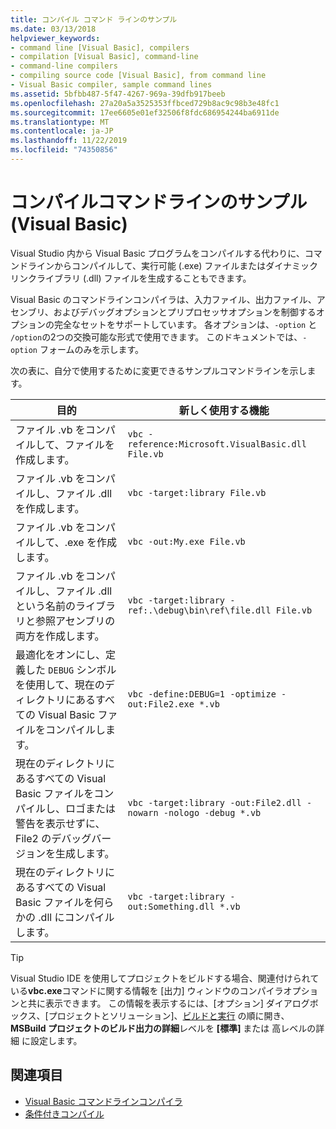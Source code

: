 ```yaml
---
title: コンパイル コマンド ラインのサンプル
ms.date: 03/13/2018
helpviewer_keywords:
- command line [Visual Basic], compilers
- compilation [Visual Basic], command-line
- command-line compilers
- compiling source code [Visual Basic], from command line
- Visual Basic compiler, sample command lines
ms.assetid: 5bfbb487-5f47-4267-969a-39dfb917beeb
ms.openlocfilehash: 27a20a5a3525353ffbced729b8ac9c98b3e48fc1
ms.sourcegitcommit: 17ee6605e01ef32506f8fdc686954244ba6911de
ms.translationtype: MT
ms.contentlocale: ja-JP
ms.lasthandoff: 11/22/2019
ms.locfileid: "74350856"
---
```

# <a name="sample-compilation-command-lines-visual-basic"></a>コンパイルコマンドラインのサンプル (Visual Basic)

Visual Studio 内から Visual Basic プログラムをコンパイルする代わりに、コマンドラインからコンパイルして、実行可能 (.exe) ファイルまたはダイナミックリンクライブラリ (.dll) ファイルを生成することもできます。

Visual Basic のコマンドラインコンパイラは、入力ファイル、出力ファイル、アセンブリ、およびデバッグオプションとプリプロセッサオプションを制御するオプションの完全なセットをサポートしています。 各オプションは、`-option` と `/option`の2つの交換可能な形式で使用できます。 このドキュメントでは、`-option` フォームのみを示します。

次の表に、自分で使用するために変更できるサンプルコマンドラインを示します。

|目的|新しく使用する機能|
|--------|---------|
|ファイル .vb をコンパイルして、ファイルを作成します。|`vbc -reference:Microsoft.VisualBasic.dll File.vb`|
|ファイル .vb をコンパイルし、ファイル .dll を作成します。|`vbc -target:library File.vb`|
|ファイル .vb をコンパイルして、.exe を作成します。|`vbc -out:My.exe File.vb`|
|ファイル .vb をコンパイルし、ファイル .dll という名前のライブラリと参照アセンブリの両方を作成します。|`vbc -target:library -ref:.\debug\bin\ref\file.dll File.vb`|
|最適化をオンにし、定義した `DEBUG` シンボルを使用して、現在のディレクトリにあるすべての Visual Basic ファイルをコンパイルします。|`vbc -define:DEBUG=1 -optimize -out:File2.exe *.vb`|
|現在のディレクトリにあるすべての Visual Basic ファイルをコンパイルし、ロゴまたは警告を表示せずに、File2 のデバッグバージョンを生成します。|`vbc -target:library -out:File2.dll -nowarn -nologo -debug *.vb`|
|現在のディレクトリにあるすべての Visual Basic ファイルを何らかの .dll にコンパイルします。|`vbc -target:library -out:Something.dll *.vb`|

> [!TIP]
> Visual Studio IDE を使用してプロジェクトをビルドする場合、関連付けられている**vbc.exe**コマンドに関する情報を [出力] ウィンドウのコンパイラオプションと共に表示できます。 この情報を表示するには、[オプション] ダイアログボックス、[プロジェクトとソリューション]、[ビルドと実行](/visualstudio/ide/reference/options-dialog-box-projects-and-solutions-build-and-run) の順に開き、 **MSBuild プロジェクトのビルド出力の詳細**レベルを **[標準]** または 高レベルの詳細 に設定します。

## <a name="see-also"></a>関連項目

- [Visual Basic コマンドラインコンパイラ](../../../visual-basic/reference/command-line-compiler/index.md)
- [条件付きコンパイル](../../../visual-basic/programming-guide/program-structure/conditional-compilation.md)
